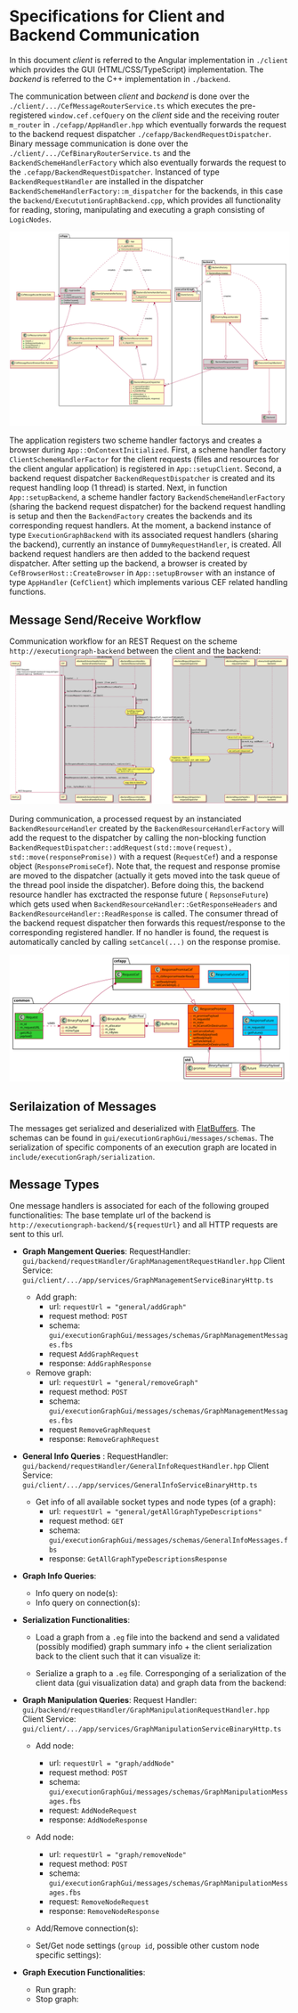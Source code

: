 Specifications for Client and Backend Communication
===
In this document *client* is referred to the Angular implementation in `./client` which provides the GUI (HTML/CSS/TypeScript) implementation. The *backend*  is referred to the C++ implementation in `./backend`.

The communication between *client* and *backend* is done over the `./client/.../CefMessageRouterService.ts` which executes the pre-registered `window.cef.cefQuery` on the *client* side and the receiving router `m_router` in `./cefapp/AppHandler.hpp` which eventually forwards the request to the backend request dispatcher `./cefapp/BackendRequestDispatcher`. 
Binary message communication is done over the `./client/.../CefBinaryRouterService.ts` and the `BackendSchemeHandlerFactory` which also eventually forwards the request to the `.cefapp/BackendRequestDispatcher`. 
Instanced of type `BackendRequestHandler` are installed in the dispatcher `BackendSchemeHandlerFactory::m_dispatcher` for the backends, in this case the `backend/ExecututionGraphBackend.cpp`, which provides all functionality for reading, storing, manipulating and executing a graph consisting of `LogicNodes`.

![Specs](client-backend.svg "Specs")

The application registers two scheme handler factorys and creates a browser during `App::OnContextInitialized`. 
First, a scheme handler factory `ClientSchemeHandlerFactor` for the client requests (files and resources for the client angular application) is registered in `App::setupClient`.
Second, a backend request dispatcher `BackendRequestDispatcher` is created and its request handling loop (1 thread) is started.
Next, in function `App::setupBackend`, a scheme handler factory `BackendSchemeHandlerFactory` (sharing the backend request dispatcher) for the backend request handling is setup and then the `BackendFactory` creates the backends and its corresponding request handlers. At the moment, a backend instance of type `ExecutionGraphBackend` with its associated request handlers (sharing the backend), currently an instance of `DummyRequestHandler`, is created. All backend request handlers are then added to the backend request dispatcher.
After setting up the backend, a browser is created by `CefBrowserHost::CreateBrowser` in `App::setupBrowser` with an instance of type `AppHandler` (`CefClient`) which implements various CEF related handling functions.

## Message Send/Receive Workflow
Communication workflow for an REST Request on the scheme `http://executiongraph-backend` between the client and the backend:
![Client-Backend-Communication](ajax-backend-comm.svg "Client-Backend Communication")

During communication, a processed request by an instanciated `BackendResourceHandler` created by the
`BackendResourceHandlerFactory` will add the request to the dispatcher by calling the non-blocking function `BackendRequestDispatcher::addRequest(std::move(request), std::move(responsePromise))` with a request (`RequestCef`) and a response object (`ResponsePromiseCef`). Note that, the request and response promise are moved to the dispatcher (actually it gets moved into the task queue of the thread pool inside the dispatcher). Before doing this, the backend resource handler has exctracted the response future ( `RepsonseFuture`) which gets used when `BackendResourceHandler::GetResponseHeaders` and `BackendResourceHandler::ReadResponse` is called. The consumer thread of the backend request dispatcher then forwards this request/response to the corresponding registered handler. If no handler is found, the request is automatically cancled by calling `setCancel(...)` on the response promise.

![Request-Reponse-Inheritance](request-response.svg "Request and response promise/future objects.")

## Serilaization of Messages
The messages get serialized and deserialized with [FlatBuffers](https://google.github.io/flatbuffers/).
The schemas can be found in `gui/executionGraphGui/messages/schemas`. The serialization of specific components of an execution graph are located in `include/executionGraph/serialization`.

## Message Types
One message handlers is associated for each of the following grouped functionalities:
The base template url of the backend is `http://executiongraph-backend/${requestUrl}` and all HTTP requests are sent to this url.

-   **Graph Mangement Queries**:
    RequestHandler: `gui/backend/requestHandler/GraphManagementRequestHandler.hpp`
    Client Service: `gui/client/.../app/services/GraphManagementServiceBinaryHttp.ts`
    * Add graph:
        - url: `requestUrl = "general/addGraph"`
        - request method: `POST`
        - schema: `gui/executionGraphGui/messages/schemas/GraphManagementMessages.fbs`
        - request `AddGraphRequest`
        - response: `AddGraphResponse`
    * Remove graph:
        - url: `requestUrl = "general/removeGraph"`
        - request method: `POST`
        - schema: `gui/executionGraphGui/messages/schemas/GraphManagementMessages.fbs`
        - request `RemoveGraphRequest`
        - response: `RemoveGraphRequest`

-   **General Info Queries** :
    RequestHandler: `gui/backend/requestHandler/GeneralInfoRequestHandler.hpp`
    Client Service: `gui/client/.../app/services/GeneralInfoServiceBinaryHttp.ts`
    * Get info of all available socket types and node types (of a graph):
        - url: `requestUrl = "general/getAllGraphTypeDescriptions"`
        - request method: `GET`
        - schema: `gui/executionGraphGui/messages/schemas/GeneralInfoMessages.fbs`
        - response: `GetAllGraphTypeDescriptionsResponse`

-   **Graph Info Queries**:
    * Info query on node(s):
    * Info query on connection(s):

-   **Serialization Functionalities**:
    * Load a graph from a `.eg` file into the backend and send a validated (possibly modified) graph summary info + the client serialization back to the client such that it can visualize it:

    * Serialize a graph to a `.eg` file. Corresponging of a serialization of the client data (gui visualization data) and graph data from the backend:

-   **Graph Manipulation Queries**:
    Request Handler: `gui/backend/requestHandler/GraphManipulationRequestHandler.hpp`
    Client Service: `gui/client/.../app/services/GraphManipulationServiceBinaryHttp.ts`
    * Add node:
        - url: `requestUrl = "graph/addNode"`
        - request method: `POST`
        - schema: `gui/executionGraphGui/messages/schemas/GraphManipulationMessages.fbs`
        - request: `AddNodeRequest`
        - response: `AddNodeResponse`
    * Add node:
        - url: `requestUrl = "graph/removeNode"`
        - request method: `POST`
        - schema: `gui/executionGraphGui/messages/schemas/GraphManipulationMessages.fbs`
        - request: `RemoveNodeRequest`
        - response: `RemoveNodeResponse`

    * Add/Remove connection(s):
    * Set/Get node settings (`group id`, possible other custom node specific settings):

- **Graph Execution Functionalities**:
    * Run graph:
    * Stop graph:

```